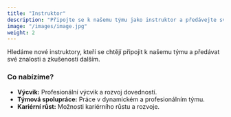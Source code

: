 ```yaml
---
title: "Instruktor"
description: "Připojte se k našemu týmu jako instruktor a předávejte své znalosti a zkušenosti dalším."
image: "/images/image.jpg"
weight: 2
---
```


Hledáme nové instruktory, kteří se chtějí připojit k našemu týmu a předávat své znalosti a zkušenosti dalším.

### Co nabízíme?

- **Výcvik:** Profesionální výcvik a rozvoj dovedností.
- **Týmová spolupráce:** Práce v dynamickém a profesionálním týmu.
- **Kariérní růst:** Možnosti kariérního růstu a rozvoje.
